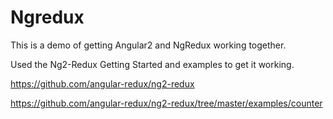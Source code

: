 # Ngredux

This is a demo of getting Angular2 and NgRedux working together.

Used the Ng2-Redux Getting Started and examples to get it working.

https://github.com/angular-redux/ng2-redux

https://github.com/angular-redux/ng2-redux/tree/master/examples/counter